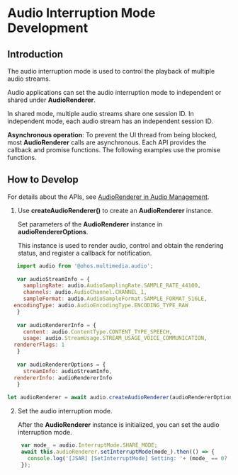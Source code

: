 # Audio Interruption Mode Development

## Introduction
The audio interruption mode is used to control the playback of multiple audio streams.

Audio applications can set the audio interruption mode to independent or shared under **AudioRenderer**.

In shared mode, multiple audio streams share one session ID. In independent mode, each audio stream has an independent session ID.

**Asynchronous operation**: To prevent the UI thread from being blocked, most **AudioRenderer** calls are asynchronous. Each API provides the callback and promise functions. The following examples use the promise functions.

## How to Develop

For details about the APIs, see [AudioRenderer in Audio Management](../reference/apis/js-apis-audio.md#audiorenderer8).

1. Use **createAudioRenderer()** to create an **AudioRenderer** instance.
   
   Set parameters of the **AudioRenderer** instance in **audioRendererOptions**.

   This instance is used to render audio, control and obtain the rendering status, and register a callback for notification.
   
```js
   import audio from '@ohos.multimedia.audio';
   
   var audioStreamInfo = {
     samplingRate: audio.AudioSamplingRate.SAMPLE_RATE_44100,
     channels: audio.AudioChannel.CHANNEL_1,
     sampleFormat: audio.AudioSampleFormat.SAMPLE_FORMAT_S16LE,
  encodingType: audio.AudioEncodingType.ENCODING_TYPE_RAW
   }
   
   var audioRendererInfo = {
     content: audio.ContentType.CONTENT_TYPE_SPEECH,
     usage: audio.StreamUsage.STREAM_USAGE_VOICE_COMMUNICATION,
  rendererFlags: 1
   }
   
   var audioRendererOptions = {
     streamInfo: audioStreamInfo,
  rendererInfo: audioRendererInfo
   }
   
let audioRenderer = await audio.createAudioRenderer(audioRendererOptions);
   ```
   
2. Set the audio interruption mode.

   After the **AudioRenderer** instance is initialized, you can set the audio interruption mode.<br>

   ```js
    var mode_ = audio.InterruptMode.SHARE_MODE;
    await this.audioRenderer.setInterruptMode(mode_).then(() => {
      console.log('[JSAR] [SetInterruptMode] Setting: '+ (mode_ == 0? " share mode":"independent mode") + "success");
    });
   ```

